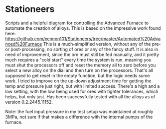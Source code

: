 # Stationeers
Scripts and a helpful diagram for controlling the Advanced Furnace to automate the creation of alloys. This is based on the impressive work found here:
https://github.com/xennon101/Stationeers/tree/master/Automated%20Advanced%20Furnace
This is a much-simplified version, without any of the pre- or post-processing, no sorting of ores or any of the fancy stuff.  It is also in need of improvement, since the ore must still be fed manually, and it pretty much requires a "cold start" every time the system is run, meaning you must shut the processors off and reset the memory all to zero before you select a new alloy on the dial and then turn on the processors.  That's all supposed to get reset in the empty function, but the logic needs some work. I tried to improve on the up-down adjustment time for getting the temp and pressure just right, but with limited success. There's a high and a low setting, with the low being used for ores with tighter tolerances, which helps, but only just. Has been successfully tested with all the alloys as of version 0.2.2445.11152.

Note: the fuel input pressure in my test setup was maintained at roughly 3MPa, not sure if that makes a difference with the internal pumps of the furnace.
